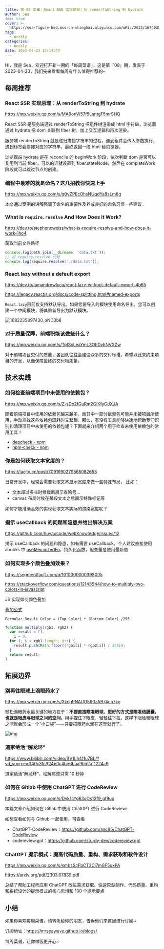 ```yaml
---
title: 第 08 菜谱：React SSR 实现原理：从 renderToString 到 hydrate
author: Sea
toc: true
cover: >-
  https://sea-figure-bed.oss-cn-shanghai.aliyuncs.com/uPic/2023/1674035440710.jpg
tags:
  - Weekly
categories:
  - Weekly
date: 2023-04-23 15:14:40
---
```


Hi，我是 Sea，欢迎打开新一期的「每周菜谱」，这是第「08」期，发表于 2023-04-23，我们先来看看每周有什么值得推荐的~

<!--more-->

## 每周推荐

### React SSR 实现原理：从 renderToString 到 hydrate

https://mp.weixin.qq.com/s/MA6onW57f5LsntgF5mrSHQ

React SSR 是服务端通过 renderToString 把组件树渲染成 html 字符串，浏览器通过 hydrate 把 dom 关联到 fiber 树，加上交互逻辑和再次渲染。

服务端 renderToString 就是递归拼接字符串的过程，遇到组件会传入参数执行，遇到标签会拼接对应的字符串，最终返回一段 html 给浏览器。

浏览器端 hydrate 是在 reconcile 的 beginWork 阶段，依次判断 dom 是否可以复用到当前 fiber，可以的话就设置到 fiber.stateNode，然后在 completeWork 阶段就可以跳过节点的创建。

### 编程中最难的就是命名？这几招教你快速上手

https://mp.weixin.qq.com/s/q0yZPEcOhsNUqdYaBsLm8g

本文通过案例的讲解强调了命名的重要性及养成良好的命名习惯一些建议。

### What Is `require.resolve` And How Does It Work?

https://dev.to/stephencweiss/what-is-require-resolve-and-how-does-it-work-1ho4

获取当前文件路径

```js
console.log(path.join(__dirname, 'data.txt'));
// 用 require.resolve 代替
console.log(require.resolve('./data.txt'));
```

### React.lazy without a default export

https://dev.to/iamandrewluca/react-lazy-without-default-export-4b65

https://legacy.reactjs.org/docs/code-splitting.html#named-exports

`React.lazy`目前仅支持默认导出。如果您要导入的模块使用命名导出，您可以创建一个中间模块，将其重新导出为默认模块。

![1682235897430_oND3b8](https://sea-figure-bed.oss-cn-shanghai.aliyuncs.com/uPic/2023/1682235897430_oND3b8.png)

### 对于质量保障，前端职能该做些什么？

https://mp.weixin.qq.com/s/TpISxLeaYmL3OhDvhNVXZw

对于前端项目交付的质量，各团队往往会建设众多的交付标准，希望以此来约束项目的开发，从而保障最终的交付物质量。

## 技术实践

### 如何检查前端项目中未使用的依赖包？

https://mp.weixin.qq.com/s/Z-sDe2fGuRm2GiKfyOJXJA

随着前端项目中使用的依赖包越来越多，而其中一部分依赖包可能并未被项目所使用，手动查找这些依赖包既耗时又繁琐。那么，有没有工具能够快速地帮助我们识别和清理项目中未使用的依赖包呢？下面就来介绍两个用于检查未使用依赖包的常用工具！

- [depcheck - npm](https://www.npmjs.com/package/depcheck)
- [npm-check - npm](https://www.npmjs.com/package/npm-check)

### 你是如何获取文本宽度的？

https://juejin.cn/post/7091990279565082655

日常开发中，经常会需要获取文本显示宽度来做一些特殊布局， 比如：

- 文本超过多长时候截断展示省略号...
- canvas 布局时候在某段文本之后展示特殊标记等

如何才能准确高效的实现获取文本实际的渲染宽度呢？

### 揭示 useCallback 的问题和隐患并给出解决方案

https://github.com/huyaocode/webKnowledge/issues/12

揭示 useCallback 的问题和隐患，如有需要 useCallback，个人建议直接使用 ahooks 中 [useMemoizedFn](https://github.com/alibaba/hooks/blob/master/packages/hooks/src/useMemoizedFn/index.ts)，持久化函数，但变量是使用最新值

### 如何实现多个颜色叠加效果？

https://segmentfault.com/q/1010000000398005

https://stackoverflow.com/questions/12143544/how-to-multiply-two-colors-in-javascript

JS 实现如何颜色叠加

[叠加公式](https://en.wikipedia.org/wiki/Blend_modes#Multiply)

```
Formula: Result Color = (Top Color) * (Bottom Color) /255
```

```js
function multiply(rgb1, rgb2) {
  var result = [],
    i = 0;
  for (; i < rgb1.length; i++) {
    result.push(Math.floor((rgb1[i] * rgb2[i]) / 255));
  }
  return result;
}
```

## 拓展边界

### 别再往眼球上滴眼药水了

https://mp.weixin.qq.com/s/Xkcg9NAUO560zAB74eu7kg

轻松滴眼药水最关键的地方在于：**不要直接瞄准眼球**。**更好的方式是瞄准结膜囊，也就是眼皮与眼球之间的空间**。用手捏住下眼皮，轻轻往下拉，这样下眼睑和眼球之间就会形成一个“小口袋”——只要把眼药水滴在这里就行了。

![img](https://sea-figure-bed.oss-cn-shanghai.aliyuncs.com/uPic/2023/1682239818151_DAjltc.jpeg)

### 道家绝活“解龙环”

https://www.bilibili.com/video/BV1Lh411u7BL/?vd_source=340c3fc924b0c4be6baa9bb2af1224a9

道家绝活“解龙环”，松解肩颈只需 10 秒钟

### 如何在 Gitlab 中使用 ChatGPT 进行 CodeReview

https://mp.weixin.qq.com/s/Dyk1cYg63oOs13f9_gf9ug

本篇文章介绍如何在 Gitlab 中使用 ChatGPT 进行 CodeReview:

如想查看如何与 Github 一起使用，可查看

- ChatGPT-CodeReview：https://github.com/anc95/ChatGPT-CodeReview
- codereview.gpt：https://github.com/sturdy-dev/codereview.gpt

### ChatGPT 提示模式：提高代码质量、重构、需求获取和软件设计

https://mp.weixin.qq.com/s/smbsScFbCT3Ci7mGF5uxPA

https://arxiv.org/pdf/2303.07839.pdf

总结了帮助工程师应用 ChatGPT 改进需求获取、快速原型制作、代码质量、重构和系统设计的提示模式的核心思想和 100 个提示要点

## 小结

如果你喜欢每周菜谱，请转发给你的朋友，告诉他们来这里进行订阅~

订阅地址：https://mrseawave.github.io/blogs/

每周菜谱，让你做饭更开心~
